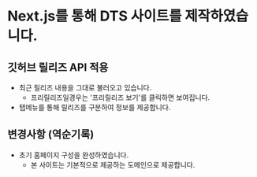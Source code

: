 # Next.js를 통해 DTS 사이트를 제작하였습니다.
## 깃허브 릴리즈 API 적용
* 최근 릴리즈 내용을 그대로 불러오고 있습니다.
  * 프리릴리즈일경우는 '프리릴리즈 보기'를 클릭하면 보여집니다.
* 탭메뉴를 통해 릴리즈를 구분하여 정보를 제공합니다.

## 변경사항 (역순기록)
* 초기 홈페이지 구성을 완성하였습니다.
  * 본 사이트는 기본적으로 제공하는 도메인으로 제공합니다.